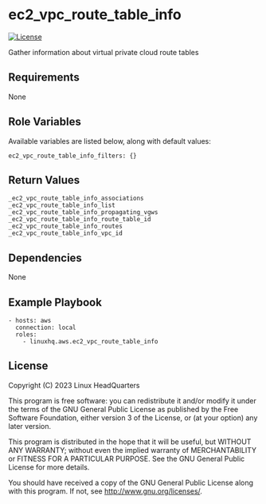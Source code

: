 # ec2\_vpc\_route\_table\_info

[![License](https://img.shields.io/badge/license-GPLv3-lightgreen)](https://www.gnu.org/licenses/gpl-3.0.en.html#license-text)

Gather information about virtual private cloud route tables

## Requirements

None

## Role Variables

Available variables are listed below, along with default values:

    ec2_vpc_route_table_info_filters: {}

## Return Values

    _ec2_vpc_route_table_info_associations
    _ec2_vpc_route_table_info_list
    _ec2_vpc_route_table_info_propagating_vgws
    _ec2_vpc_route_table_info_route_table_id
    _ec2_vpc_route_table_info_routes
    _ec2_vpc_route_table_info_vpc_id

## Dependencies

None

## Example Playbook

    - hosts: aws
      connection: local
      roles:
        - linuxhq.aws.ec2_vpc_route_table_info

## License

Copyright (C) 2023 Linux HeadQuarters

This program is free software: you can redistribute it and/or modify
it under the terms of the GNU General Public License as published by
the Free Software Foundation, either version 3 of the License, or
(at your option) any later version.

This program is distributed in the hope that it will be useful,
but WITHOUT ANY WARRANTY; without even the implied warranty of
MERCHANTABILITY or FITNESS FOR A PARTICULAR PURPOSE. See the
GNU General Public License for more details.

You should have received a copy of the GNU General Public License
along with this program. If not, see <http://www.gnu.org/licenses/>.
